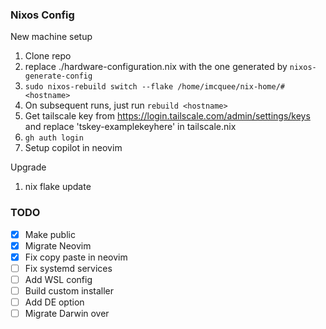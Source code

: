 ### Nixos Config

New machine setup

1. Clone repo
2. replace ./hardware-configuration.nix with the one generated by `nixos-generate-config`
3. ```sudo nixos-rebuild switch --flake /home/imcquee/nix-home/#<hostname>```
4. On subsequent runs, just run `rebuild <hostname>`
5. Get tailscale key from <https://login.tailscale.com/admin/settings/keys> and replace 'tskey-examplekeyhere' in tailscale.nix
6. ```gh auth login```
7. Setup copilot in neovim

Upgrade

1. nix flake update

### TODO

- [x] Make public
- [x] Migrate Neovim
- [x] Fix copy paste in neovim
- [ ] Fix systemd services
- [ ] Add WSL config
- [ ] Build custom installer
- [ ] Add DE option
- [ ] Migrate Darwin over
